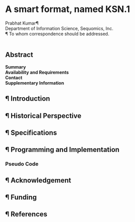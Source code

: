 # A smart format, named KSN.1
Prabhat Kumar¶</br>
Department of Information Science, Sequomics, Inc.</br>
¶ To whom correspondence should be addressed.</br></br>
## Abstract
<b>Summary</b></br>
<b>Availability and Requirements</b></br>
<b>Contact</b></br>
<b>Supplementary Information</b></br>
## ¶ Introduction
## ¶ Historical Perspective
## ¶ Specifications
## ¶ Programming and Implementation
### Pseudo Code
## ¶ Acknowledgement
## ¶ Funding
## ¶ References
